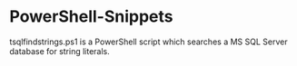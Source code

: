 # PowerShell-Snippets

tsqlfindstrings.ps1 is a PowerShell script which searches a MS SQL Server database for string literals. 
